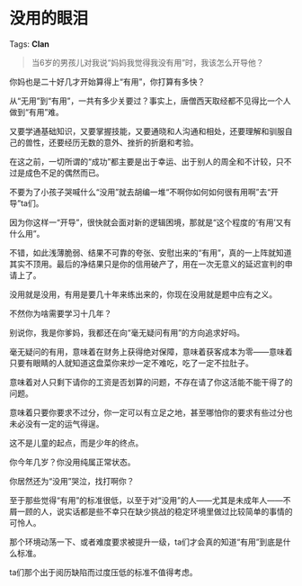 # 没用的眼泪

Tags: **Clan**

> 当6岁的男孩儿对我说“妈妈我觉得我没有用”时，我该怎么开导他？



你妈也是二十好几才开始算得上“有用”，你打算有多快？

从“无用”到“有用”，一共有多少关要过？事实上，唐僧西天取经都不见得比一个人做到“有用”难。

又要学通基础知识，又要掌握技能，又要通晓和人沟通和相处，还要理解和驯服自己的兽性，还要经历无数的意外、挫折的折磨和考验。

在这之前，一切所谓的“成功”都主要是出于幸运、出于别人的周全和不计较，只不过是成色不足的偶然而已。

不要为了小孩子哭喊什么“没用”就去胡编一堆“不啊你如何如何很有用啊”去“开导”ta们。

因为你这样一“开导”，很快就会面对新的逻辑困境，那就是“这个程度的‘有用’又有什么用”。

不错，如此浅薄脆弱、结果不可靠的夸张、安慰出来的“有用”，真的一上阵就知道其实不顶用。最后的净结果只是你的信用破产了，用在一次无意义的延迟宣判的申请上了。

没用就是没用，有用是要几十年来练出来的，你现在没用就是题中应有之义。

不然你为啥需要学习十几年？

别说你，我是你爹妈，我都还在向“毫无疑问有用”的方向追求好吗。

毫无疑问的有用，意味着在财务上获得绝对保障，意味着获客成本为零——意味着只要有眼睛的人就知道这盘菜你来炒一定不难吃，吃了一定不拉肚子。

意味着对人只剩下请你的工资是否划算的问题，不存在请了你这活能不能干得了的问题。

意味着只要你要求不过分，你一定可以有立足之地，甚至哪怕你的要求有些过分也未必没有一定的运气得逞。

这不是儿童的起点，而是少年的终点。

你今年几岁？你没用纯属正常状态。

你居然还为“没用”哭泣，找打啊你？

  


至于那些觉得“有用”的标准很低，以至于对“没用”的人——尤其是未成年人——不屑一顾的人，说实话都是些不幸只在缺少挑战的稳定环境里做过比较简单的事情的可怜人。

那个环境动荡一下、或者难度要求被提升一级，ta们才会真的知道“有用”到底是什么标准。

ta们那个出于阅历缺陷而过度压低的标准不值得考虑。



